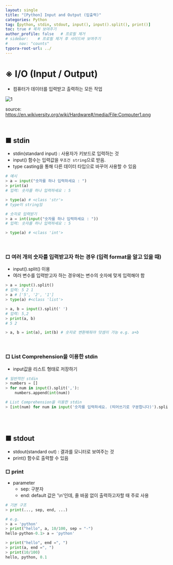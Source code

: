 ```yaml
---
layout: single
title: "[Python] Input and Output (입출력)"
categories: Python
tag: [python, stdin, stdout, input(), input().split(), print()]
toc: true # 목차 보여주기
author_profile: false   # 프로필 제거
# sidebar:    # 프로필 제거 후 사이드바 보여주기
#     nav: "counts"
typora-root-url: ../
---
```


# ※ I/O (Input / Output)
- 컴퓨터가 데이터를 입력받고 출력하는 모든 작업

![1]({{site.url}}/images/python/2024-05-13-python-io/1.png)

source: <https://en.wikiversity.org/wiki/Hardware#/media/File:Computer1.png>

<br>

## ■ stdin
- stdin(standard input) : 사용자가 키보드로 입력하는 것
- input() 함수는 입력값을 ```무조건 string```으로 받음.
- type casting을 통해 다른 데이터 타입으로 바꾸어 사용할 수 있음

```py
# 예시
> a = input("숫자를 하나 입력하세요 : ")
> print(a)
# 입력: 숫자를 하나 입력하세요 : 5

> type(a) # <class 'str'>
# type이 string임

# 숫자로 입력받기
> a = int(input("숫자를 하나 입력하세요 : "))
# 입력: 숫자를 하나 입력하세요 : 5

> type(a) # <class 'int'>
```

<br>

### □ 여러 개의 숫자를 입력받고자 하는 경우 (입력 format을 알고 있을 때)
- input().split() 이용
- 여러 변수를 입력받고자 하는 경우에는 변수의 숫자에 맞게 입력해야 함

```py
> a = input().split()
# 입력: 5 2 1
> a # ['5', '2', '1']
> type(a) #<class 'list'>

> a, b = input().split(' ')
# 입력: 5,2
> print(a, b)
# 5 2

> a, b = int(a), int(b) # 숫자로 변환해줘야 덧셈이 가능 e.g. a+b
```

<br>

### □ List Comprehension을 이용한 stdin
- input값을 리스트 형태로 저장하기

```py
# 일반적인 stdin
> numbers = []
> for num in input().split(','):
    numbers.append(int(num))

# List Comprehension을 이용한 stdin
> [int(num) for num in input('숫자를 입력하세요. (띄어쓰기로 구분합니다)').split()]
```

<br>
<br>

## ■ stdout
- stdout(standard out) : 결과를 모니터로 보여주는 것
- print() 함수로 출력할 수 있음

### □ print
- parameter
  - sep: 구분자
  - end: default 값은 '\n'인데, 줄 바꿈 없이 출력하고자할 때 주로 사용

```py
# 기본 구조
> print(..., sep, end, ...)
```


```py
# e.g.
> a = 'python'
> print("hello", a, 10/100, sep = "-")
hello-python-0.1> a = 'python'

> print("hello", end =", ")
> print(a, end =", ")
> print(10/100)
hello, python, 0.1
```